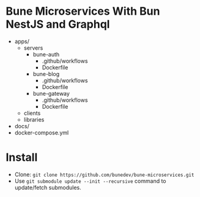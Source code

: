 
# Bune Microservices With Bun NestJS and Graphql


- apps/
  - servers
    - bune-auth
      - .github/workflows
      - Dockerfile
    - bune-blog
      - .github/workflows
      - Dockerfile
    - bune-gateway
      - .github/workflows
      - Dockerfile
  - clients
  - libraries
- docs/
- docker-compose.yml

# Install
- Clone: `git clone https://github.com/bunedev/bune-microservices.git`
- Use `git submodule update --init --recursive` command to update/fetch submodules.

